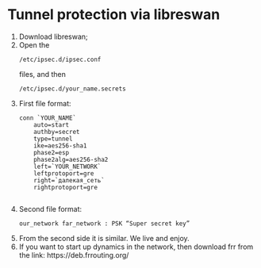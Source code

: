 # Tunnel protection via libreswan
<ol>
  <li> Download libreswan;</li>
  <li> Open the <pre><code>/etc/ipsec.d/ipsec.conf</pre></code> files, and then <pre><code>/etc/ipsec.d/your_name.secrets</pre></code></li>
  <li> First file format: </li>
  <pre><code>conn `YOUR_NAME`
	auto=start
	authby=secret
	type=tunnel
	ike=aes256-sha1
	phase2=esp
	phase2alg=aes256-sha2
	left=`YOUR_NETWORK`  
	leftprotoport=gre
	right=`далекая_сеть`
	rightprotoport=gre
  </pre></code>
	<li> Second file format:</li>
	<pre><code>our_network far_network : PSK “Super secret key”</pre></code>
	<li> From the second side it is similar. We live and enjoy.</li>
	<li> If you want to start up dynamics in the network, then download frr from the link: https://deb.frrouting.org/ </li>


